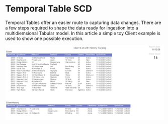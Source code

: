 # Temporal Table SCD

Temporal Tables offer an easier route to capturing data changes. There are a few steps required to shape the data ready for ingestion into a multidiemsional Tabular model. 
In this article a simple toy Client example is used to show one possible execution.

![Power BI Client Report](scdTeprlTabsPbi.PNG)
